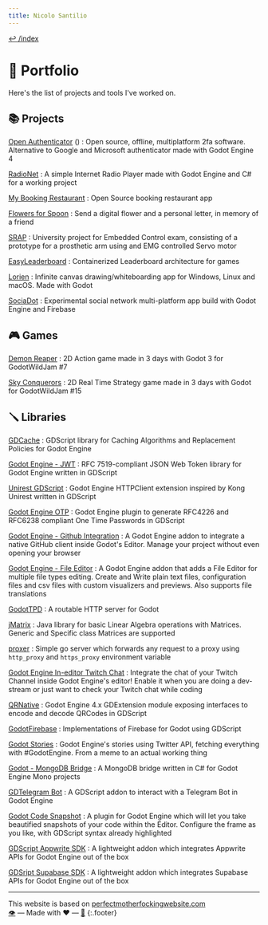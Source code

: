 ```yaml
---
title: Nicolo Santilio
---
```


[↩️ /index](/index)  

# 📖 Portfolio  
Here's the list of projects and tools I've worked on.  

## 📚  Projects
[Open Authenticator](/open-authenticator) (<i class='fab fa-java'></i>)
: Open source, offline, multiplatform 2fa software. Alternative to Google and Microsoft authenticator made with Godot Engine 4

[RadioNet](/RadioNet)
: A simple Internet Radio Player made with Godot Engine and C# for a working project
  
[My Booking Restaurant](/my-br-app)
: Open Source booking restaurant app

[Flowers for Spoon](https://github.com/iRadEntertainment/flowers-for-spoon)
: Send a digital flower and a personal letter, in memory of a friend

[SRAP](/srap)
: University project for Embedded Control exam, consisting of a prototype for a prosthetic arm using and EMG controlled Servo motor

[EasyLeaderboard](https://github.com/adrenallen/EasyLeaderboard)
: Containerized Leaderboard architecture for games

[Lorien](https://github.com/mbrlabs/Lorien)
: Infinite canvas drawing/whiteboarding app for Windows, Linux and macOS. Made with Godot
   
 [SociaDot](https://github.com/GodotNuts/FirebaseDemo-SociaDot)
 : Experimental social network multi-platform app build with Godot Engine and Firebase
   
## 🎮 Games
[Demon Reaper](/demon-reaper)
: 2D Action game made in 3 days with Godot 3 for GodotWildJam #7  
  
[Sky Conquerors](/sky-conquerors)
: 2D Real Time Strategy game made in 3 days with Godot for GodotWildJam #15
  
  
## 🪛 Libraries
[GDCache](/gdcache)
: GDScript library for Caching Algorithms and Replacement Policies for Godot Engine  
  
[Godot Engine - JWT](/godot-engine.jwt)
: RFC 7519-compliant JSON Web Token library for Godot Engine written in GDScript  
  
[Unirest GDScript](/unirest-gdscript)
: Godot Engine HTTPClient extension inspired by Kong Unirest written in GDScript  
  
[Godot Engine OTP](/godot-engine.otp)
: Godot Engine plugin to generate RFC4226 and RFC6238 compliant One Time Passwords in GDScript  
  
[Godot Engine - Github Integration](/godot-engine.github-integration)
: A Godot Engine addon to integrate a native GitHub client inside Godot's Editor. Manage your project without even opening your browser
    
[Godot Engine - File Editor](/godot-engine.file-editor)
: A Godot Engine addon that adds a File Editor for multiple file types editing. Create and Write plain text files, configuration files and csv files with custom visualizers and previews. Also supports file translations
  
[GodotTPD](/godottpd)
:  A routable HTTP server for Godot 
  
[jMatrix](/jmatrix)
:  Java library for basic Linear Algebra operations with Matrices. Generic and Specific class Matrices are supported

[proxer](/proxer)
:  Simple go server which forwards any request to a proxy using `http_proxy` and `https_proxy` environment variable

[Godot Engine In-editor Twitch Chat](/godot-engine.editor-twitch-chat)
:  Integrate the chat of your Twitch Channel inside Godot Engine's editor! Enable it when you are doing a dev-stream or just want to check your Twitch chat while coding  

[QRNative](/qrnative-cpp)
:  Godot Engine 4.x GDExtension module exposing interfaces to encode and decode QRCodes in GDScript 

[GodotFirebase](https://github.com/GodotNuts/GodotFirebase)
:  Implementations of Firebase for Godot using GDScript 
  
[Godot Stories](/godot-engine.godot-stories)
: Godot Engine's stories using Twitter API, fetching everything with #GodotEngine. From a meme to an actual working thing  
  
[Godot - MongoDB Bridge](/godot-engine.MongoDB-bridge)
:  A MongoDB bridge written in C# for Godot Engine Mono projects  

[GDTelegram Bot](/godot-engine.telegram-bot)
:  A GDScript addon to interact with a Telegram Bot in Godot Engine 
  
[Godot Code Snapshot](/godot-engine.code-snapshot)
: A plugin for Godot Engine which will let you take beautified snapshots of your code within the Editor. Configure the frame as you like, with GDScript syntax already highlighted
  
[GDScript Appwrite SDK](https://godotnuts.github.io/appwrite-sdk)
: A lightweight addon which integrates Appwrite APIs for Godot Engine out of the box

[GDSript Supabase SDK](https://github.com/supabase-community/godot-engine.supabase)
: A lightweight addon which integrates Supabase APIs for Godot Engine out of the box

---

This website is based on [perfectmotherfockingwebsite.com](https://perfectmotherfuckingwebsite.com/)  
[👁️](https://github.com/fenix-hub/fenix-hub.github.io) — Made with ❤️ — [📜](https://github.com/fenix-hub/fenix-hub.github.io/blob/master/LICENSE) 
{:.footer}
